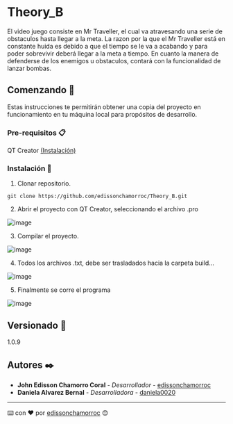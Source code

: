 # Theory_B

El video juego consiste en Mr Traveller, el cual va atravesando
una serie de obstaculos hasta llegar a la meta. La razon por la que el Mr Traveller
está en constante huida es debido a que el tiempo se le va a acabando y
para poder sobrevivir deberá llegar a la meta a tiempo. En cuanto la manera de defenderse de los enemigos u obstaculos,
contará con la funcionalidad de lanzar bombas.

## Comenzando 🚀

Estas instrucciones te permitirán obtener una copia del proyecto en funcionamiento en tu máquina local para propósitos de desarrollo.

### Pre-requisitos 📋

QT Creator [(Instalación)](https://www.youtube.com/watch?v=gLm6BtGqdog&ab_channel=Programaci%C3%B3nDesdeCero)

### Instalación 🔧

1. Clonar repositorio.
```
git clone https://github.com/edissonchamorroc/Theory_B.git

```
2. Abrir el proyecto con QT Creator, seleccionando el archivo .pro

![image](https://user-images.githubusercontent.com/71468355/217542708-fe006755-98e0-460f-9c1d-1ab9169fcbee.png)

3. Compilar el proyecto.

![image](https://user-images.githubusercontent.com/71468355/217543445-ae81a6eb-e72e-4e9f-9f0f-9bde6e150841.png)

4. Todos los archivos .txt, debe ser trasladados hacia la carpeta build...

![image](https://user-images.githubusercontent.com/71468355/217543539-0a863899-55f9-41dc-a857-97a1f8393a97.png)

5. Finalmente se corre el programa

![image](https://user-images.githubusercontent.com/71468355/217543648-d4260b1b-b373-421c-a82e-5c6a92b1f633.png)


## Versionado 📌

1.0.9

## Autores ✒️

* **John Edisson Chamorro Coral** - *Desarrollador* - [edissonchamorroc](https://github.com/edissonchamorroc)
* **Daniela Alvarez Bernal** - *Desarrolladora* - [daniela0020](https://github.com/daniela0020)


---
⌨️ con ❤️ por [edissonchamorroc](https://github.com/edissonchamorroc) 😊
